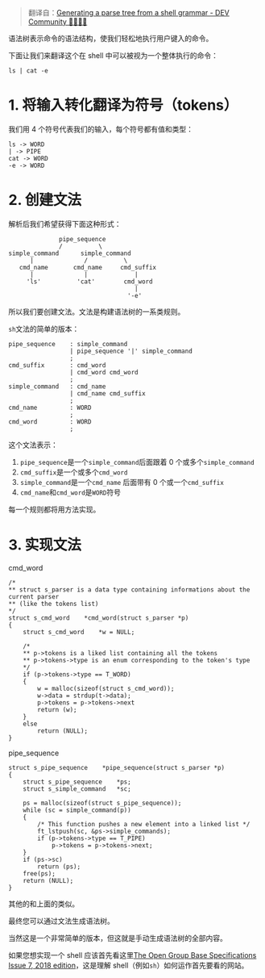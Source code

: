 > 翻译自：[Generating a parse tree from a shell grammar - DEV Community 👩‍💻👨‍💻](https://dev.to/oyagci/generating-a-parse-tree-from-a-shell-grammar-f1)

语法树表示命令的语法结构，使我们轻松地执行用户键入的命令。

下面让我们来翻译这个在 shell 中可以被视为一个整体执行的命令：

    ls | cat -e

# 1. 将输入转化翻译为符号（tokens）

我们用 4 个符号代表我们的输入，每个符号都有值和类型：

```text
ls -> WORD
| -> PIPE
cat -> WORD
-e -> WORD
```

# 2. 创建文法

解析后我们希望获得下面这种形式：

```text
              pipe_sequence
              /          \
simple_command      simple_command    
      |              /          \
   cmd_name       cmd_name     cmd_suffix
      |              |             |
     'ls'          'cat'        cmd_word
                                   |
                                 '-e'
```

所以我们要创建文法。文法是构建语法树的一系类规则。

`sh`文法的简单的版本：

```text
pipe_sequence    : simple_command
                 | pipe_sequence '|' simple_command
                 ;
cmd_suffix       : cmd_word
                 | cmd_word cmd_word
                 ;
simple_command   : cmd_name
                 | cmd_name cmd_suffix
                 ;
cmd_name         : WORD                   
                 ;
cmd_word         : WORD
                 ;
```

这个文法表示：

1.  `pipe_sequence`是一个`simple_command`后面跟着 0 个或多个`simple_command`
2.  `cmd_suffix`是一个或多个`cmd_word`
3.  `simple_command`是一个`cmd_name` 后面带有 0 个或一个`cmd_suffix`
4.  `cmd_name`和`cmd_word`是`WORD`符号

每一个规则都将用方法实现。

# 3. 实现文法

cmd_word

    /*
    ** struct s_parser is a data type containing informations about the current parser
    ** (like the tokens list)
    */
    struct s_cmd_word    *cmd_word(struct s_parser *p)
    {
        struct s_cmd_word    *w = NULL;

        /*
        ** p->tokens is a liked list containing all the tokens
        ** p->tokens->type is an enum corresponding to the token's type
        */
        if (p->tokens->type == T_WORD)
        {
            w = malloc(sizeof(struct s_cmd_word));
            w->data = strdup(t->data);
            p->tokens = p->tokens->next
            return (w);        
        }
        else
            return (NULL);
    }

pipe_sequence

    struct s_pipe_sequence    *pipe_sequence(struct s_parser *p)
    {
        struct s_pipe_sequence    *ps;
        struct s_simple_command   *sc;

        ps = malloc(sizeof(struct s_pipe_sequence));
        while (sc = simple_command(p))
        {
            /* This function pushes a new element into a linked list */
            ft_lstpush(sc, &ps->simple_commands);
            if (p->tokens->type == T_PIPE)
                p->tokens = p->tokens->next;
        }
        if (ps->sc)
            return (ps);
        free(ps);
        return (NULL);
    }

其他的和上面的类似。

最终您可以通过文法生成语法树。

当然这是一个非常简单的版本，但这就是手动生成语法树的全部内容。

如果您想实现一个 shell 应该首先看这里[The Open Group Base Specifications Issue 7, 2018 edition](http://pubs.opengroup.org/onlinepubs/9699919799/)，这是理解 shell（例如`sh`）如何运作首先要看的网站。
